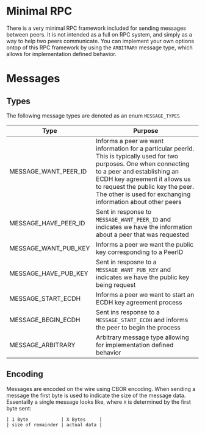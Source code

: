# Minimal RPC

There is a very minimal RPC framework included for sending messages between peers. It is not intended as a full on RPC system, and simply as a way to help two peers communicate. You can implement your own options ontop of this RPC framework by using the `ARBITRARY` message type, which allows for implementation defined behavior.

# Messages

## Types

The following message types are denoted as an enum `MESSAGE_TYPES`

| Type | Purpose |
|------|---------|
| MESSAGE_WANT_PEER_ID | Informs a peer we want information for a particular peerid. This is typically used for two purposes. One when connecting to a peer and establishing an ECDH key agreement it allows us to request the public key the peer. The other is used for exchanging information about other peers |
| MESSAGE_HAVE_PEER_ID | Sent in response to `MESSAGE_WANT_PEER_ID` and indicates we have the information about a peer that was requested |
| MESSAGE_WANT_PUB_KEY | Informs a peer we want the public key corresponding to a PeerID |
| MESSAGE_HAVE_PUB_KEY | Sent in resposne to a `MESSAGE_WANT_PUB_KEY` and indicates we have the public key being request
| MESSAGE_START_ECDH | Informs a peer we want to start an ECDH key agreement process |
| MESSAGE_BEGIN_ECDH | Sent ins response to a `MESSAGE_START_ECDH` and informs the peer to begin the process |
| MESSAGE_ARBITRARY | Arbitrary message type allowing for implementation defined behavior

## Encoding

Messages are encoded on the wire using CBOR encoding. When sending a message the first byte is used to indicate the size of the message data. Essentailly a single message looks like, where `X` is determined by the first byte sent:

```
| 1 Byte            | X Bytes     |
| size of remainder | actual data |

```